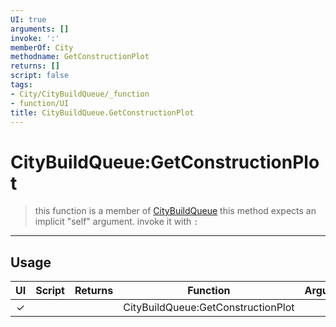 ```yaml
---
UI: true
arguments: []
invoke: ':'
memberOf: City
methodname: GetConstructionPlot
returns: []
script: false
tags:
- City/CityBuildQueue/_function
- function/UI
title: CityBuildQueue.GetConstructionPlot
---
```

# CityBuildQueue:GetConstructionPlot
> this function is a member of [CityBuildQueue](civ-6/lua/CityBuildQueue.md)
> this method expects an implicit "self" argument. invoke it with `:`
-----
## Usage
|  UI | Script | Returns | Function | Arguments |
|:---:|:------:|-------:|:--------:|:---------|
|✓| ||CityBuildQueue:GetConstructionPlot||
